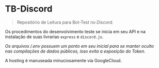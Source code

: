 # TB-Discord
> Repositório de Leitura para Bot-Test no *Discord*.

Os procedimentos do desenvolvimento teste se inicia em seu API e na instalação de suas livrarias `express` e `discord.js`.

*Os arquivos /.env possuem um ponto em seu inicial para se manter oculto nas compilações de dados públicos, isso evita a exposição do Token.*

A hosting é manuseada minuciosamente via GoogleCloud.
